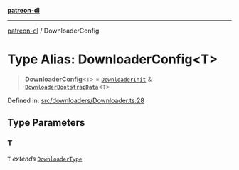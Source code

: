 [**patreon-dl**](../README.md)

***

[patreon-dl](../README.md) / DownloaderConfig

# Type Alias: DownloaderConfig\<T\>

> **DownloaderConfig**\<`T`\> = [`DownloaderInit`](DownloaderInit.md) & [`DownloaderBootstrapData`](DownloaderBootstrapData.md)\<`T`\>

Defined in: [src/downloaders/Downloader.ts:28](https://github.com/patrickkfkan/patreon-dl/blob/4dbe5b7f9bc86c654049194392d94f0aeefc44c0/src/downloaders/Downloader.ts#L28)

## Type Parameters

### T

`T` *extends* [`DownloaderType`](DownloaderType.md)

